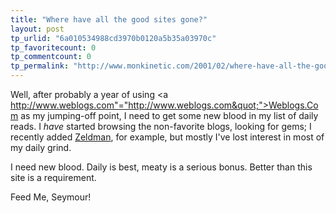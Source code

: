 ```yaml
---
title: "Where have all the good sites gone?"
layout: post
tp_urlid: "6a010534988cd3970b0120a5b35a03970c"
tp_favoritecount: 0
tp_commentcount: 0
tp_permalink: "http://www.monkinetic.com/2001/02/where-have-all-the-good-sites-gone.html"
---
```

Well, after probably a year of using <a http://www.weblogs.com"="http://www.weblogs.com&quot;">Weblogs.Com</a> as my jumping-off point, I need to get some new blood in my list of daily reads. 
I <i>have</i> started browsing the non-favorite blogs, looking for gems; I recently added <a href="http://www.zeldman.com/coming.html">Zeldman</a>, for example, but mostly I&#39;ve lost interest in most of my daily grind.

I need new blood. Daily is best, meaty is a serious bonus. Better than this site is a requirement.

Feed Me, Seymour!
